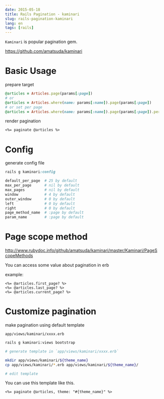```yaml
---
date: 2015-05-18
title: Rails Pagination - kaminari
slug: rails-pagination-kaminari
lang: en
tags: [rails]
---
```


`Kaminari` is popular pagination gem.

https://github.com/amatsuda/kaminari

# Basic Usage

prepare target 
```ruby
@articles = Articles.page(params[:page])
# or
@articles = Articles.where(name: params[:name]).page(params[:page])
# or set per page
@articles = Articles.where(name: params[:name]).page(params[:page]).per(5) # 5 items each in list
```

render pagination
```erb
<%= paginate @articles %>
```

# Config

generate config file
```ruby
rails g kaminari:config
```

```bash
default_per_page  # 25 by default
max_per_page      # nil by default
max_pages         # nil by default
window            # 4 by default
outer_window      # 0 by default
left              # 0 by default
right             # 0 by default
page_method_name  # :page by default
param_name        # :page by default
```

# Page scope method

http://www.rubydoc.info/github/amatsuda/kaminari/master/Kaminari/PageScopeMethods

You can access some value about pagination in erb

example:

```erb
<%= @articles.first_page? %>
<%= @articles.last_page? %>
<%= @articles.current_page? %>
```

# Customize pagination

make pagination using default template

`app/views/kaminari/xxxx.erb`

```bash
rails g kaminari:views bootstrap

# generate template in `app/views/kaminari/xxxx.erb`

mkdir app/views/kaminari/${theme_name}
cp app/views/kaminari/*.erb app/views/kaminari/${theme_name}/

# edit template
```

You can use this template like this.

```erb
<%= paginate @articles, theme: "#{theme_name}" %>
```
